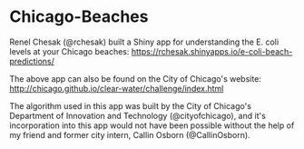 # Chicago-Beaches
Renel Chesak (@rchesak) built a Shiny app for understanding the E. coli levels at your Chicago beaches:
https://rchesak.shinyapps.io/e-coli-beach-predictions/

The above app can also be found on the City of Chicago's website: http://chicago.github.io/clear-water/challenge/index.html

The algorithm used in this app was built by the City of Chicago's Department of Innovation and Technology (@cityofchicago), and it's incorporation into this app would not have been possible without the help of my friend and former city intern, Callin Osborn (@CallinOsborn).
